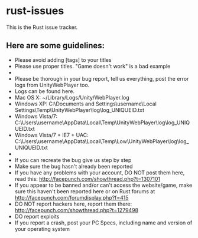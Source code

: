 rust-issues
===========

This is the Rust issue tracker.

Here are some guidelines:
---

* Please avoid adding [tags] to your titles
* Please use proper titles. "Game doesn't work" is a bad example
* 
* Please be thorough in your bug report, tell us everything, post the error logs from UnityWebPlayer too.
* Logs can be found here.
* Mac OS X:	~/Library/Logs/Unity/WebPlayer.log
* Windows XP:	C:\Documents and Settings\username\Local Settings\Temp\UnityWebPlayer\log\log_UNIQUEID.txt
* Windows Vista/7:	C:\Users\username\AppData\Local\Temp\UnityWebPlayer\log\log_UNIQUEID.txt
* Windows Vista/7 + IE7 + UAC:	C:\Users\username\AppData\Local\Temp\Low\UnityWebPlayer\log\log_UNIQUEID.txt
* 
* If you can recreate the bug give us step by step
* Make sure the bug hasn't already been reported
* If you have any problems with your account, DO NOT post them here, read this: http://facepunch.com/showthread.php?t=1307101
* If you appear to be banned and/or can't access the website/game, make sure this haven't been reported here or on Rust forums at http://facepunch.com/forumdisplay.php?f=415
* DO NOT report hackers here, report them there: http://facepunch.com/showthread.php?t=1279498
* DO report exploits
* If you report a crash, post your PC Specs, including name and version of your operating system
